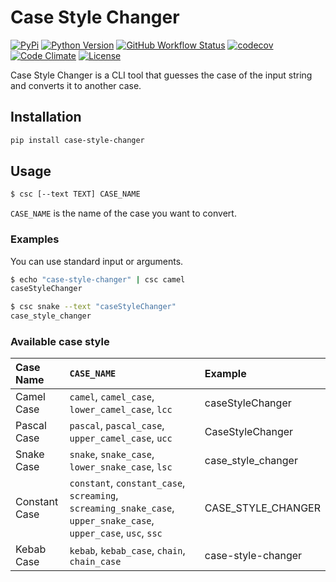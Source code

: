 # Case Style Changer

[![PyPi](https://img.shields.io/pypi/v/case-style-changer)](https://pypi.org/project/case-style-changer) [![Python Version](https://img.shields.io/pypi/pyversions/case-style-changer)](https://pypi.org/project/case-style-changer) [![GitHub Workflow Status](https://img.shields.io/github/workflow/status/xkumiyu/case-style-changer/Python%20package)](https://github.com/xkumiyu/case-style-changer/actions) [![codecov](https://img.shields.io/codecov/c/github/xkumiyu/case-style-changer)](https://codecov.io/gh/xkumiyu/case-style-changer) [![Code Climate](https://img.shields.io/codeclimate/maintainability/xkumiyu/case-style-changer)](https://codeclimate.com/github/xkumiyu/case-style-changer) [![License](https://img.shields.io/github/license/xkumiyu/case-style-changer)](LICENSE)

Case Style Changer is a CLI tool that guesses the case of the input string and converts it to another case.

## Installation

``` sh
pip install case-style-changer
```

## Usage

``` sh
$ csc [--text TEXT] CASE_NAME
```

`CASE_NAME` is the name of the case you want to convert.

### Examples

You can use standard input or arguments.

``` sh
$ echo "case-style-changer" | csc camel
caseStyleChanger
```

``` sh
$ csc snake --text "caseStyleChanger"
case_style_changer
```

### Available case style

| Case Name | `CASE_NAME` | Example |
|:--|:--|:--|
| Camel Case | `camel`, `camel_case`, `lower_camel_case`, `lcc` | caseStyleChanger |
| Pascal Case | `pascal`, `pascal_case`, `upper_camel_case`, `ucc` | CaseStyleChanger |
| Snake Case | `snake`, `snake_case`, `lower_snake_case`, `lsc` | case_style_changer |
| Constant Case | `constant`, `constant_case`, `screaming`, `screaming_snake_case`, `upper_snake_case`, `upper_case`, `usc`, `ssc` | CASE_STYLE_CHANGER |
| Kebab Case | `kebab`, `kebab_case`, `chain`, `chain_case` | case-style-changer |
